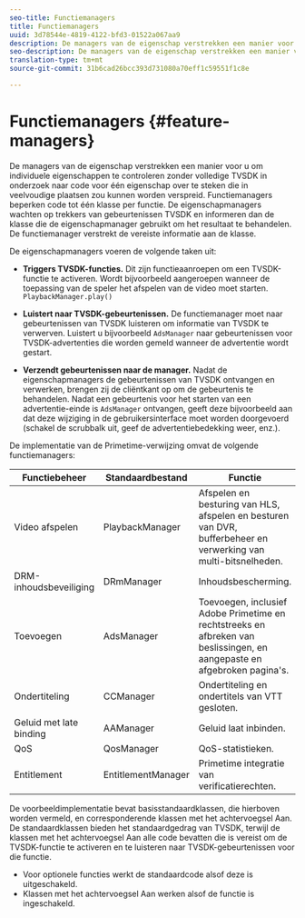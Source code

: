 ```yaml
---
seo-title: Functiemanagers
title: Functiemanagers
uuid: 3d78544e-4819-4122-bfd3-01522a067aa9
description: De managers van de eigenschap verstrekken een manier voor u om individuele eigenschappen te controleren zonder volledige TVSDK in onderzoek naar code voor één eigenschap over te steken die in veelvoudige plaatsen zou kunnen worden verspreid.
seo-description: De managers van de eigenschap verstrekken een manier voor u om individuele eigenschappen te controleren zonder volledige TVSDK in onderzoek naar code voor één eigenschap over te steken die in veelvoudige plaatsen zou kunnen worden verspreid.
translation-type: tm+mt
source-git-commit: 31b6cad26bcc393d731080a70eff1c59551f1c8e

---
```



# Functiemanagers {#feature-managers}

De managers van de eigenschap verstrekken een manier voor u om individuele eigenschappen te controleren zonder volledige TVSDK in onderzoek naar code voor één eigenschap over te steken die in veelvoudige plaatsen zou kunnen worden verspreid. Functiemanagers beperken code tot één klasse per functie. De eigenschapmanagers wachten op trekkers van gebeurtenissen TVSDK en informeren dan de klasse die de eigenschapmanager gebruikt om het resultaat te behandelen. De functiemanager verstrekt de vereiste informatie aan de klasse.

De eigenschapmanagers voeren de volgende taken uit:

* **Triggers TVSDK-functies.**
Dit zijn functieaanroepen om een TVSDK-functie te activeren. Wordt bijvoorbeeld aangeroepen wanneer de toepassing van de speler het afspelen van de video moet starten. `PlaybackManager.play()`

* **Luistert naar TVSDK-gebeurtenissen.**
De functiemanager moet naar gebeurtenissen van TVSDK luisteren om informatie van TVSDK te verwerven. Luistert u bijvoorbeeld `AdsManager` naar gebeurtenissen voor TVSDK-advertenties die worden gemeld wanneer de advertentie wordt gestart.

* **Verzendt gebeurtenissen naar de manager.**
Nadat de eigenschapmanagers de gebeurtenissen van TVSDK ontvangen en verwerken, brengen zij de cliëntkant op om de gebeurtenis te behandelen. Nadat een gebeurtenis voor het starten van een advertentie-einde is `AdsManager` ontvangen, geeft deze bijvoorbeeld aan dat deze wijziging in de gebruikersinterface moet worden doorgevoerd (schakel de scrubbalk uit, geef de advertentiebedekking weer, enz.).

De implementatie van de Primetime-verwijzing omvat de volgende functiemanagers:

| Functiebeheer | Standaardbestand | Functie |  |
|---|---|---|---|
| Video afspelen | PlaybackManager | Afspelen en besturing van HLS, afspelen en besturen van DVR, bufferbeheer en verwerking van multi-bitsnelheden. | Vereist |
| DRM-inhoudsbeveiliging | DRmManager | Inhoudsbescherming. | Vereist |
| Toevoegen | AdsManager | Toevoegen, inclusief Adobe Primetime en rechtstreeks en afbreken van beslissingen, en aangepaste en afgebroken pagina&#39;s. | Optioneel |
| Ondertiteling | CCManager | Ondertiteling en ondertitels van VTT gesloten. | Optioneel |
| Geluid met late binding | AAManager | Geluid laat inbinden. | Optioneel |
| QoS | QosManager | QoS-statistieken. | Optioneel |
| Entitlement | EntitlementManager | Primetime integratie van verificatierechten. | Optioneel |

De voorbeeldimplementatie bevat basisstandaardklassen, die hierboven worden vermeld, en corresponderende klassen met het achtervoegsel Aan. De standaardklassen bieden het standaardgedrag van TVSDK, terwijl de klassen met het achtervoegsel Aan alle code bevatten die is vereist om de TVSDK-functie te activeren en te luisteren naar TVSDK-gebeurtenissen voor die functie.

* Voor optionele functies werkt de standaardcode alsof deze is uitgeschakeld.
* Klassen met het achtervoegsel Aan werken alsof de functie is ingeschakeld.
